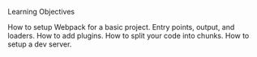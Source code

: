 Learning Objectives


How to setup Webpack for a basic project.
Entry points, output, and loaders.
How to add plugins.
How to split your code into chunks.
How to setup a dev server.